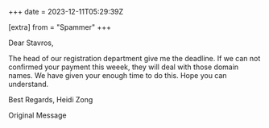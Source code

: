 +++
date = 2023-12-11T05:29:39Z

[extra]
from = "Spammer"
+++

Dear Stavros,

The head of our registration department give me the deadline. If we can not confirmed your payment this weeek, they will deal with those domain names. We have given your enough time to do this. Hope you can understand.

Best Regards, 
Heidi Zong

 Original Message 
